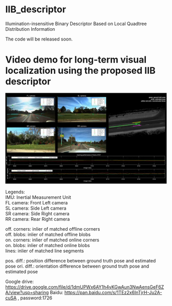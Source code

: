 # IIB_descriptor
Illumination-insensitive Binary Descriptor Based on Local Quadtree Distribution Information

The code will be released soon.


# Video demo for long-term visual localization using the proposed IIB descriptor

![](https://github.com/roylin1229/IIB_descriptor/blob/main/img/demo.png)

Legends:  
IMU: Inertial Measurement Unit  
FL camera:    Front Left camera  
SL camera:    Side Left camera  
SR camera:    Side Right camera  
RR camera:    Rear Right camera  

off. corners: inlier of matched offline corners  
off. blobs:   inlier of matched offline blobs  
on. corners:  inlier of matched online corners  
on. blobs:    inlier of matched online blobs  
lines:        inlier of matched line segments  

pos. diff.:   position difference between ground truth pose and estimated pose 
ori. diff.:   orientation difference between ground truth pose and estimated pose 

Google drive: https://drive.google.com/file/d/1dmUPWx6AY1h4yKGwAun3NwAensGeF6ZA/view?usp=sharing
Baidu: https://pan.baidu.com/s/1TEz2x6InTjrH-Ju2A-cuSA , password:1726

